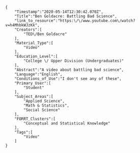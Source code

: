 
    {
        "Timestamp":"2020-05-14T12:30:42.070Z",
        "Title":"Ben Goldacre: Battling Bad Science",
        "link_to_resource":"https:\/\/www.youtube.com\/watch?v=h4MhbkWJzKk",
        "Creators":[
            "TED\/Ben Goldacre"
        ],
        "Material_Type":[
            "Video"
        ],
        "Education_Level":[
            "College \/ Upper Division (Undergraduates)"
        ],
        "Abstract":"A video about battling bad science",
        "Language":"English",
        "Conditions_of_Use":"I don't see any of these",
        "Primary_User":[
            "Student"
        ],
        "Subject_Areas":[
            "Applied Science",
            "Math & Statistics",
            "Social Science"
        ],
        "FORRT_Clusters":[
            "Conceptual and Statistical Knowledge"
        ],
        "Tags":[
            "Video"
        ]
    }
